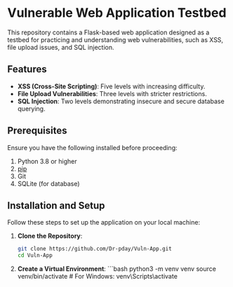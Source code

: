 # Vulnerable Web Application Testbed

This repository contains a Flask-based web application designed as a testbed for practicing and understanding web vulnerabilities, such as XSS, file upload issues, and SQL injection.

## Features

- **XSS (Cross-Site Scripting)**: Five levels with increasing difficulty.
- **File Upload Vulnerabilities**: Three levels with stricter restrictions.
- **SQL Injection**: Two levels demonstrating insecure and secure database querying.

## Prerequisites

Ensure you have the following installed before proceeding:

1. Python 3.8 or higher
2. [pip](https://pip.pypa.io/en/stable/installation/)
3. Git
4. SQLite (for database)

## Installation and Setup

Follow these steps to set up the application on your local machine:

1. **Clone the Repository**:
   ```bash
   git clone https://github.com/Dr-pday/Vuln-App.git
   cd Vuln-App
2. **Create a Virtual Environment**:
       ```bash
   python3 -m venv venv
   source venv/bin/activate   # For Windows: venv\Scripts\activate
   ```
